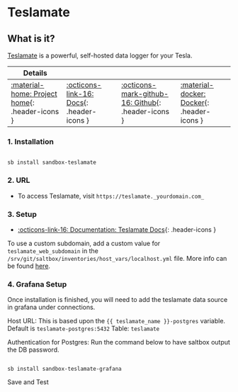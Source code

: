 # Teslamate

## What is it?

[Teslamate](https://github.com/teslamate-org/teslamate) is a powerful, self-hosted data logger for your Tesla.

| Details     |             |             |             |
|-------------|-------------|-------------|-------------|
| [:material-home: Project home](https://github.com/teslamate-org/teslamate){: .header-icons } | [:octicons-link-16: Docs](https://github.com/teslamate-org/teslamate){: .header-icons } | [:octicons-mark-github-16: Github](https://github.com/teslamate-org/teslamate){: .header-icons } | [:material-docker: Docker](https://hub.docker.com/r/teslamate/teslamate){: .header-icons }|

### 1. Installation

``` shell

sb install sandbox-teslamate

```

### 2. URL

- To access Teslamate, visit `https://teslamate._yourdomain.com_`

### 3. Setup

- [:octicons-link-16: Documentation: Teslamate Docs](https://docs.teslamate.org/docs/installation/docker){: .header-icons }

To use a custom subdomain, add a custom value for `teslamate_web_subdomain` in the `/srv/git/saltbox/inventories/host_vars/localhost.yml` file. More info can be found [here](../../saltbox/inventory/index.md).

### 4. Grafana Setup

Once installation is finished, you will need to add the teslamate data source in grafana under connections.

Host URL: This is based upon the `{{ teslamate_name }}-postgres` variable. Default is `teslamate-postgres:5432`
Table: `teslamate`

Authentication for Postgres: Run the command below to have saltbox output the DB password.

``` shell

sb install sandbox-teslamate-grafana

```


Save and Test
